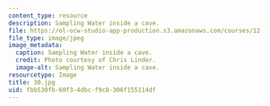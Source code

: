 ```yaml
---
content_type: resource
description: Sampling Water inside a cave.
file: https://ol-ocw-studio-app-production.s3.amazonaws.com/courses/12-753-geodynamics-seminar-spring-2006/fbb530fb60f34dbcf9c8306f155114df_30.jpg
file_type: image/jpeg
image_metadata:
  caption: Sampling Water inside a cave.
  credit: Photo courtesy of Chris Linder.
  image-alt: Sampling Water inside a cave.
resourcetype: Image
title: 30.jpg
uid: fbb530fb-60f3-4dbc-f9c8-306f155114df
---
```

